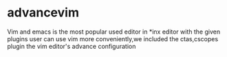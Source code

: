 advancevim
==========
Vim and emacs is the most popular used editor in *inx editor
with the given plugins user can use vim more conveniently,we included the ctas,cscopes plugin
the vim editor's advance configuration
